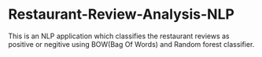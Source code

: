 # Restaurant-Review-Analysis-NLP
This is an NLP application which classifies the restaurant reviews as positive or negitive using BOW(Bag Of Words)  and Random forest classifier.
